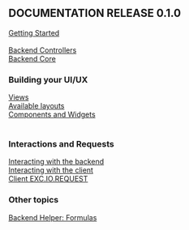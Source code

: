 
## DOCUMENTATION RELEASE 0.1.0 ##

[Getting Started](./doc_getting_started.md)<BR>
<br>
[Backend Controllers](./doc_server_controller.md)<BR>
[Backend Core](./doc_server_core.md)<BR>

### Building your UI/UX ###
[Views](./doc_server_views.md)<BR>
[Available layouts](./doc_client_layout.md)<br>
[Components and Widgets](./doc_client_components.md)<br>
<BR>
### Interactions and Requests ###
[Interacting with the backend](./doc_client_backend.md)<BR>
[Interacting with the client](./doc_server_client.md)<BR>
[Client EXC.IO.REQUEST](./doc_exc_request.md)<BR>

### Other topics ###
[Backend Helper: Formulas](./doc_formula_helper.md)<BR>
<br>

